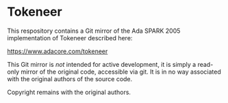 # Tokeneer

This respository contains a Git mirror of the Ada SPARK 2005 implementation
of Tokeneer described here:

https://www.adacore.com/tokeneer

This Git mirror is *not* intended for active development, it is simply
a read-only mirror of the original code, accessible via git. It is in no
way associated with the original authors of the source code.

Copyright remains with the original authors.
